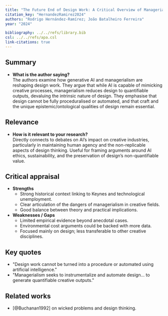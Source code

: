 ```yaml
---
title: "The Future End of Design Work: A Critical Overview of Managerialism, Generative AI, and the Nature of Knowledge Work, and Why Craft Remains Relevant"
citation_key: "HernandezRamirez2024"
authors: "Rodrigo Hernández-Ramírez; João Batalheiro Ferreira"
year: "2024"

bibliography: ../../refs/library.bib
csl: ../../refs/apa.csl
link-citations: true
---
```


## Summary
- **What is the author saying?**  
  The authors examine how generative AI and managerialism are reshaping design work. They argue that while AI is capable of mimicking creative processes, managerialism reduces design to quantifiable outputs, devaluing the intrinsic nature of design. They emphasise that design cannot be fully proceduralised or automated, and that craft and the unique epistemic/ontological qualities of design remain essential.

## Relevance
- **How is it relevant to your research?**  
  Directly connects to debates on AI’s impact on creative industries, particularly in maintaining human agency and the non-replicable aspects of design thinking. Useful for framing arguments around AI ethics, sustainability, and the preservation of design’s non-quantifiable value.

## Critical appraisal
- **Strengths**  
  - Strong historical context linking to Keynes and technological unemployment.
  - Clear articulation of the dangers of managerialism in creative fields.
  - Good balance between theory and practical implications.
- **Weaknesses / Gaps**  
  - Limited empirical evidence beyond anecdotal cases.
  - Environmental cost arguments could be backed with more data.
  - Focused mainly on design; less transferable to other creative disciplines.

## Key quotes
- "Design work cannot be turned into a procedure or automated using artificial intelligence."
- "Managerialism seeks to instrumentalize and automate design… to generate quantifiable creative outputs."

## Related works
- [@Buchanan1992] on wicked problems and design thinking.
